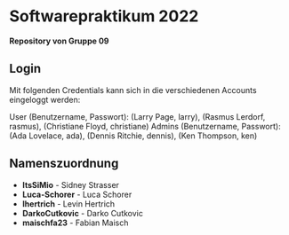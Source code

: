 # Softwarepraktikum 2022
**Repository von Gruppe 09**

## Login

Mit folgenden Credentials kann sich in die verschiedenen Accounts eingeloggt werden:

User (Benutzername, Passwort): (Larry Page, larry), (Rasmus Lerdorf, rasmus), (Christiane Floyd, christiane)
Admins (Benutzername, Passwort): (Ada Lovelace, ada), (Dennis Ritchie, dennis), (Ken Thompson, ken)

## Namenszuordnung

 - **ItsSiMio** - Sidney Strasser
 - **Luca-Schorer** - Luca Schorer
 - **lhertrich** - Levin Hertrich
 - **DarkoCutkovic** - Darko Cutkovic
 - **maischfa23** - Fabian Maisch
